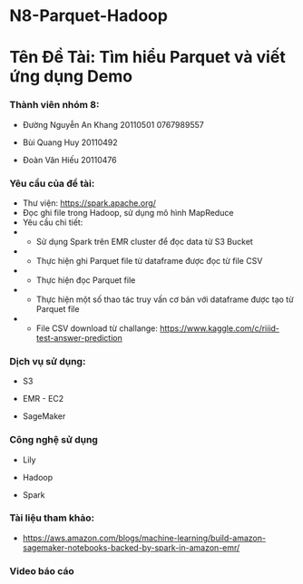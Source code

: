 # N8-Parquet-Hadoop
# Tên Đề Tài: Tìm hiểu Parquet và viết ứng dụng Demo

### Thành viên nhóm 8:

- Đường Nguyễn An Khang 20110501 0767989557

- Bùi Quang Huy 20110492

- Đoàn Văn Hiếu 20110476

### Yêu cầu của đề tài:

- Thư viện: https://spark.apache.org/
- Đọc ghi file trong Hadoop, sử dụng mô hình MapReduce
- Yêu cầu chi tiết:
- - Sử dụng Spark trên EMR cluster để đọc data từ S3 Bucket
- - Thực hiện ghi Parquet file từ dataframe được đọc từ file CSV
- - Thực hiện đọc Parquet file
- - Thực hiện một số thao tác truy vấn cơ bản với dataframe được tạo từ Parquet file
- - File CSV download từ challange: https://www.kaggle.com/c/riiid-test-answer-prediction

### Dịch vụ sử dụng:

- S3

* EMR - EC2

* SageMaker

### Công nghệ sử dụng

* Lily

* Hadoop

* Spark

### Tài liệu tham khảo:

- https://aws.amazon.com/blogs/machine-learning/build-amazon-sagemaker-notebooks-backed-by-spark-in-amazon-emr/

### Video báo cáo

